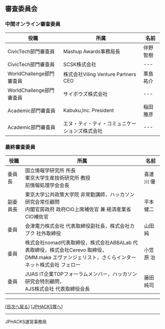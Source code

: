 ## 審査委員会
### 中間オンライン審査委員
|役職|所属|名前|
|---|---|---|
|CivicTech部門審査員|Mashup Awards事務局長|伴野智樹|
|CivicTech部門審査員|SCSK株式会社|---|
|WorldChallenge部門審査員|株式会社Viling Venture Partners CEO|栗島 祐介|
|WorldChallenge部門審査員|サイボウズ株式会社|---|
|Academic部門審査員|Kabuku,Inc. President|稲田 雅彦|
|Academic部門審査員|エヌ・ティ・ティ・コミュニケーションズ株式会社|---|

### 最終審査委員
|役職|所属|名前|
|---|---|---|
|委員長|国立情報学研究所 所長<br>東京大学生産技術研究所 教授<br>前情報処理学会会長|喜連川 優|
|副委員長|東京大学公共政策大学院 非常勤講師，ハッカソン研究会常任顧問<br>内閣官房政府 政府CIO上席補佐官 兼 経済産業省CIO補佐官|平本 健二|
|委員|会津電力株式会社 代表取締役副社長，株式会社カブク 社外取締役|山田 純|
|委員|株式会社nomad代表取締役，株式会社ABBALab 代表取締役，株式会社Cerevo 取締役，<br>DMM.make エヴァンジェリスト，さくらインターネット株式会社 フェロー|小笠原 治|
|委員|JUAS IT企業TOPフォーラムメンバー，ハッカソン研究会特別顧問，<br>AJS株式会社 代表取締役会長|藤田 純司|


--------------
[[目次へ戻る](../README.md)] [[JPHACKS賞へ](prize.md)]

----
JPHACKS運営事務局
